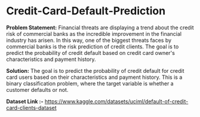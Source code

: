 # **Credit-Card-Default-Prediction**


**Problem Statement:**
Financial threats are displaying a trend about the credit risk of commercial banks as the
incredible improvement in the financial industry has arisen. In this way, one of the
biggest threats faces by commercial banks is the risk prediction of credit clients. The
goal is to predict the probability of credit default based on credit card owner's
characteristics and payment history.

**Solution:**
The goal is to predict the probability of credit default for credit card users based on their characteristics and payment history. This is a binary classification problem, where the target variable is whether a customer defaults or not.


**Dataset Link :-** https://www.kaggle.com/datasets/uciml/default-of-credit-card-clients-dataset
